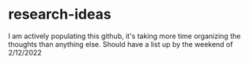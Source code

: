# research-ideas

I am actively populating this github, it's taking more time organizing the thoughts than anything else. Should have a list up by the weekend of 2/12/2022
